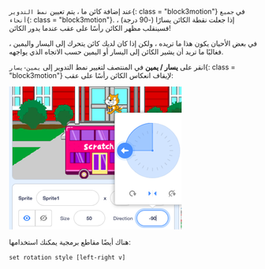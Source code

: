 
عند إضافة كائن ما ، يتم تعيين  `نمط التدوير`{: class = "block3motion"} في `جميع أنحاء`{: class = "block3motion"}. إذا جعلت نقطة الكائن يسارًا (-90 درجة) ، فسينقلب مظهر الكائن رأسًا على عقب عندما يدور الكائن!

في بعض الأحيان يكون هذا ما تريده ، ولكن إذا كان لديك كائن يتحرك إلى اليسار واليمين ، فغالبًا ما تريد أن يشير الكائن إلى اليسار أو اليمين حسب الاتجاه الذي يواجهه.

انقر على **يسار / يمين** في المنتصف لتغيير نمط التدوير إلى `يمين-يسار`{: class = "block3motion"} لإيقاف انعكاس الكائن رأسًا على عقب:

![](images/sprite-pane-direction.png)

هناك أيضًا مقاطع برمجية يمكنك استخدامها:

```blocks3
set rotation style [left-right v]
```

